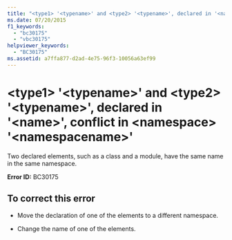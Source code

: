 ```yaml
---
title: "<type1> '<typename>' and <type2> '<typename>', declared in '<name>', conflict in <namespace> '<namespacename>'"
ms.date: 07/20/2015
f1_keywords: 
  - "bc30175"
  - "vbc30175"
helpviewer_keywords: 
  - "BC30175"
ms.assetid: a7ffa877-d2ad-4e75-96f3-10056a63ef99
---
```

# \<type1> '\<typename>' and \<type2> '\<typename>', declared in '\<name>', conflict in \<namespace> '\<namespacename>'

Two declared elements, such as a class and a module, have the same name in the same namespace.  
  
 **Error ID:** BC30175  
  
## To correct this error  
  
- Move the declaration of one of the elements to a different namespace.  
  
- Change the name of one of the elements.
